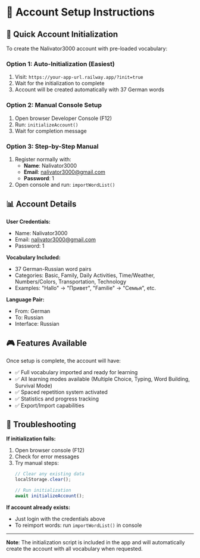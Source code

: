 # 👤 Account Setup Instructions

## 🚀 Quick Account Initialization

To create the Nalivator3000 account with pre-loaded vocabulary:

### Option 1: Auto-Initialization (Easiest)
1. Visit: `https://your-app-url.railway.app/?init=true`
2. Wait for the initialization to complete
3. Account will be created automatically with 37 German words

### Option 2: Manual Console Setup
1. Open browser Developer Console (F12)
2. Run: `initializeAccount()`
3. Wait for completion message

### Option 3: Step-by-Step Manual
1. Register normally with:
   - **Name**: Nalivator3000
   - **Email**: nalivator3000@gmail.com
   - **Password**: 1
2. Open console and run: `importWordList()`

## 📊 Account Details

**User Credentials:**
- Name: Nalivator3000
- Email: nalivator3000@gmail.com
- Password: 1

**Vocabulary Included:**
- 37 German-Russian word pairs
- Categories: Basic, Family, Daily Activities, Time/Weather, Numbers/Colors, Transportation, Technology
- Examples: "Hallo" → "Привет", "Familie" → "Семья", etc.

**Language Pair:**
- From: German
- To: Russian
- Interface: Russian

## 🎮 Features Available

Once setup is complete, the account will have:
- ✅ Full vocabulary imported and ready for learning
- ✅ All learning modes available (Multiple Choice, Typing, Word Building, Survival Mode)
- ✅ Spaced repetition system activated
- ✅ Statistics and progress tracking
- ✅ Export/Import capabilities

## 🔧 Troubleshooting

**If initialization fails:**
1. Open browser console (F12)
2. Check for error messages
3. Try manual steps:
   ```javascript
   // Clear any existing data
   localStorage.clear();
   
   // Run initialization
   await initializeAccount();
   ```

**If account already exists:**
- Just login with the credentials above
- To reimport words: run `importWordList()` in console

---

**Note**: The initialization script is included in the app and will automatically create the account with all vocabulary when requested.